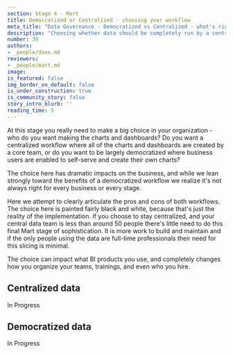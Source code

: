 ```yaml
---
section: Stage 4 - Mart
title: Democratized or Centralized - choosing your workflow
meta_title: "Data Governance - Democratized vs Centralized - what's right for you?"
description: "Choosing whether data should be completely run by a centralized team, or efforts should be made into enable others in the organization to work with data is a big choice for companies, with great consequences on both sides."
number: 39
authors:
- _people/dave.md
reviewers:
- _people/matt.md
image:
is_featured: false
img_border_on_default: false
is_under_construction: true
is_community_story: false
story_intro_blurb: ''
reading_time: 5
---
```


At this stage you really need to make a big choice in your organization - who do you want making the charts and dashboards?  Do you want a centralized workflow where all of the charts and dashboards are created by a core team, or do you want to be largely democratized where business users are enabled to self-serve and create their own charts?

The choice here has dramatic impacts on the business, and while we lean strongly toward the benefits of a democratized workflow we realize it's not always right for every business or every stage.

Here we attempt to clearly articulate the pros and cons of both workflows.  The choice here is painted fairly black and white, because that's just the reality of the implementation.  If you choose to stay centralized, and your central data team is less than around 50 people there's little need to do this final Mart stage of sophistication.  It is more work to build and maintain and if the only people using the data are full-time professionals their need for this slicing is minimal.

The choice can impact what BI products you use, and completely changes how you organize your teams, trainings, and even who you hire.

## Centralized data

In Progress

## Democratized data

In Progress
